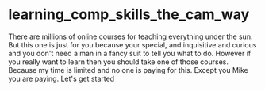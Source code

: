 # learning_comp_skills_the_cam_way
There are millions of online courses for teaching everything under the sun. But this one is just for you because your special, and inquisitive and curious and you don't need a man in a fancy suit to tell you what to do.
However if you really want to learn then you should take one of those courses. Because my time is limited and no one is paying for this. Except you Mike you are paying.
Let's get started
